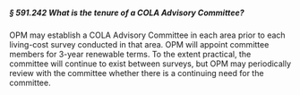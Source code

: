 ##### § 591.242 What is the tenure of a COLA Advisory Committee? #####

OPM may establish a COLA Advisory Committee in each area prior to each living-cost survey conducted in that area. OPM will appoint committee members for 3-year renewable terms. To the extent practical, the committee will continue to exist between surveys, but OPM may periodically review with the committee whether there is a continuing need for the committee.